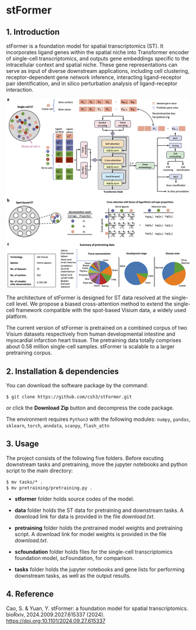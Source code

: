# stFormer

## 1. Introduction
stFormer is a foundation model for spatial transcriptomics (ST). It incorporates ligand genes within the spatial niche into Transformer encoder of single-cell transcriptomics, and outputs gene embeddings specific to the intracellular context and spatial niche. These gene representations can serve as input of diverse downstream applications, including cell clustering, receptor-dependent gene network inference, interacting ligand-receptor pair identification, and in silico perturbation analysis of ligand-receptor interaction.

![stFormer Architecture](https://github.com/csh3/stFormer/blob/main/schematic_overview.png)

The architecture of stFormer is designed for ST data resolved at the single-cell level. We propose a biased cross-attention method to extend the single-cell framework compatible with the spot-based Visium data, a widely used platform. 

The current version of stFormer is pretrained on a combined corpus of two Visium datasets respectively from human developmental intestine and myocardial infarction heart tissue. The pretraining data totally comprises about 0.58 million single-cell samples. stFormer is scalable to a larger pretraining corpus. 

## 2. Installation & dependencies
You can download the software package by the command:

```
$ git clone https://github.com/csh3/stFormer.git
```

or click the **Download Zip** button and decompress the code package.

The environment requires `Python3` with the following modules: 
`numpy`, `pandas`, `sklearn`, `torch`, `anndata`, `scanpy`, `flash_attn`

## 3. Usage
The project consists of the following five folders. Before excuting downstream tasks and pretraining, move the jupyter notebooks and python script to the main directory:

```
$ mv tasks/* .
$ mv pretraining/pretraining.py .
```

* **stformer** folder holds source codes of the model.

* **data** folder holds the ST data for pretraining and downstream tasks. A download link for data is provided in the file *download.txt*.

* **pretraining** folder holds the pretrained model weights and pretraining script. A download link for model weights is provided in the file *download.txt*.

* **scfoundation** folder holds files for the single-cell transcriptomics foundation model, scFoundation, for comparison.

* **tasks** folder holds the jupyter notebooks and gene lists for performing downstream tasks, as well as the output results. 

## 4. Reference
Cao, S. & Yuan, Y. stFormer: a foundation model for spatial transcriptomics. bioRxiv, 2024.2009.2027.615337 (2024). https://doi.org:10.1101/2024.09.27.615337



